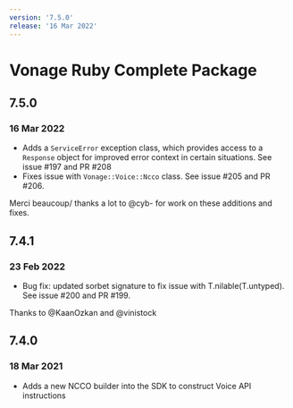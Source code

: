 ```yaml
---
version: '7.5.0'
release: '16 Mar 2022'
---
```

# Vonage Ruby Complete Package

## 7.5.0
### 16 Mar 2022

- Adds a `ServiceError` exception class, which provides access to a `Response` object for improved error context in certain situations. See issue #197 and PR #208
- Fixes issue with `Vonage::Voice::Ncco` class. See issue #205 and PR #206.

Merci beaucoup/ thanks a lot to @cyb- for work on these additions and fixes.

## 7.4.1
### 23 Feb 2022

- Bug fix: updated sorbet signature to fix issue with T.nilable(T.untyped). See issue #200 and PR #199. 
  
Thanks to @KaanOzkan and @vinistock

## 7.4.0
### 18 Mar 2021

- Adds a new NCCO builder into the SDK to construct Voice API instructions